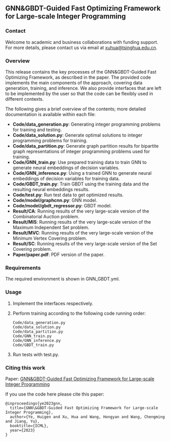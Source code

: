 ## GNN&GBDT-Guided Fast Optimizing Framework for Large-scale Integer Programming

### Contact

Welcome to academic and business collaborations with funding support. For more details, please contact us via email at [xuhua@tsinghua.edu.cn](mailto:xuhua@tsinghua.edu.cn).

### Overview

This release contains the key processes of the GNN&GBDT-Guided Fast Optimizing Framework, as described in the paper. The provided code implements the main components of the approach, covering data generation, training, and inference. We also provide interfaces that are left to be implemented by the user so that the code can be flexibly used in different contexts.

The following gives a brief overview of the contents; more detailed documentation is available within each file:

*   __Code/data_generation.py__: Generating integer programming problems for training and testing.
*   __Code/data_solution.py__: Generate optimal solutions to integer programming problems for training.
*   __Code/data_partition.py__: Generate graph partition results for bipartite graph representations of integer programming problems used for training.
*   __Code/GNN_train.py__: Use prepared training data to train GNN to generate neural embeddings of decision variables.
*   __Code/GNN_inference.py__: Using a trained GNN to generate neural embeddings of decision variables for training data.
*   __Code/GBDT_train.py__: Train GBDT using the training data and the resulting neural embeddings results.
*   __Code/test.py__: Run test data to get optimized results.
*   __Code/model/graphcnn.py__: GNN model.
*   __Code/model/gbdt_regressor.py__: GBDT model.
*   __Result/CA__: Running results of the very large-scale version of the Combinatorial Auction problem.
*   __Result/MIS__: Running results of the very large-scale version of the Maximum Independent Set problem.
*   __Result/MVC__: Running results of the very large-scale version of the Minimum Vertex Covering problem.
*   __Result/SC__: Running results of the very large-scale version of the Set Covering problem.
*   __Paper/paper.pdf__: PDF version of the paper.

### Requirements

The required environment is shown in GNN_GBDT.yml.

### Usage

1. Implement the interfaces respectively.

3. Perform training according to the following code running order:

   ```
   Code/data_generation.py
   Code/data_solution.py
   Code/data_partition.py
   Code/GNN_train.py
   Code/GNN_inference.py
   Code/GBDT_train.py
   ```

3. Run tests with test.py.

### Citing this work

Paper: [GNN&GBDT-Guided Fast Optimizing Framework for Large-scale Integer Programming](https://openreview.net/pdf?id=tX7ajV69wt)

If you use the code here please cite this paper:

    @inproceedings{ye2023gnn,
      title={GNN\&GBDT-Guided Fast Optimizing Framework for Large-scale Integer Programming},
      author={Ye, Huigen and Xu, Hua and Wang, Hongyan and Wang, Chengming and Jiang, Yu},
      booktitle={ICML},
      year={2023}
    }


